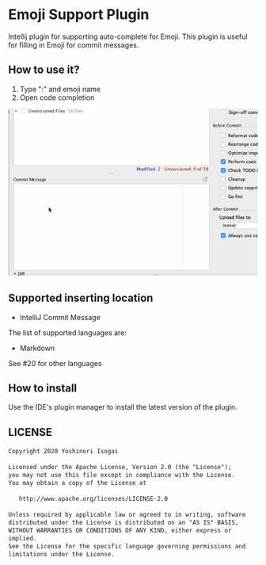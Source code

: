 # Emoji Support Plugin

Intellij plugin for supporting auto-complete for Emoji. This plugin is useful for filling in Emoji for commit messages.

## How to use it?

1. Type ":" and emoji name
1. Open code completion

![commit](website/images/commit.gif)

## Supported inserting location

* IntelliJ Commit Message

The list of supported languages are:

* Markdown

See #20 for other languages

## How to install

Use the IDE's plugin manager to install the latest version of the plugin.

## LICENSE

```
Copyright 2020 Yoshinori Isogai

Licensed under the Apache License, Version 2.0 (the "License");
you may not use this file except in compliance with the License.
You may obtain a copy of the License at

   http://www.apache.org/licenses/LICENSE-2.0

Unless required by applicable law or agreed to in writing, software
distributed under the License is distributed on an "AS IS" BASIS,
WITHOUT WARRANTIES OR CONDITIONS OF ANY KIND, either express or implied.
See the License for the specific language governing permissions and
limitations under the License.
```
